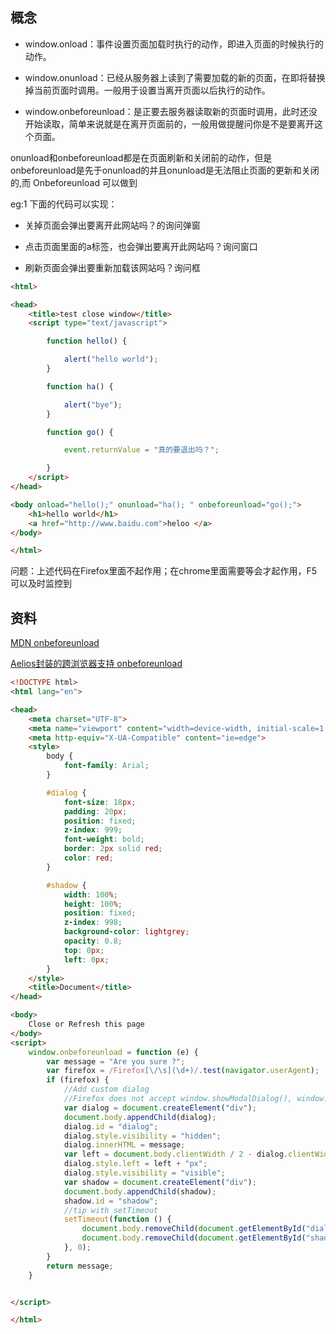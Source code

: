 ## 概念
- window.onload：事件设置页面加载时执行的动作，即进入页面的时候执行的动作。

- window.onunload：已经从服务器上读到了需要加载的新的页面，在即将替换掉当前页面时调用。一般用于设置当离开页面以后执行的动作。

- window.onbeforeunload：是正要去服务器读取新的页面时调用，此时还没开始读取，简单来说就是在离开页面前的，一般用做提醒问你是不是要离开这个页面。

onunload和onbeforeunload都是在页面刷新和关闭前的动作，但是onbeforeunload是先于onunload的并且onunload是无法阻止页面的更新和关闭的,而 Onbeforeunload 可以做到

eg:1
下面的代码可以实现：
- 关掉页面会弹出要离开此网站吗？的询问弹窗

- 点击页面里面的a标签，也会弹出要离开此网站吗？询问窗口

- 刷新页面会弹出要重新加载该网站吗？询问框

```html
<html>

<head>
    <title>test close window</title>
    <script type="text/javascript"> 

        function hello() {

            alert("hello world");
        }

        function ha() {

            alert("bye");
        }

        function go() {

            event.returnValue = "真的要退出吗？";

        } 
    </script>
</head>

<body onload="hello();" onunload="ha(); " onbeforeunload="go();">
    <h1>hello world</h1>
    <a href="http://www.baidu.com">heloo </a>
</body>

</html>
```

问题：上述代码在Firefox里面不起作用；在chrome里面需要等会才起作用，F5可以及时监控到


## 资料
[MDN onbeforeunload](https://developer.mozilla.org/zh-CN/docs/Web/API/Window/onbeforeunload)


[Aelios封装的跨浏览器支持 onbeforeunload](https://github.com/Aelios/crossbrowser-onbeforeunload)

```html
<!DOCTYPE html>
<html lang="en">

<head>
    <meta charset="UTF-8">
    <meta name="viewport" content="width=device-width, initial-scale=1.0">
    <meta http-equiv="X-UA-Compatible" content="ie=edge">
    <style>
        body {
            font-family: Arial;
        }

        #dialog {
            font-size: 18px;
            padding: 20px;
            position: fixed;
            z-index: 999;
            font-weight: bold;
            border: 2px solid red;
            color: red;
        }

        #shadow {
            width: 100%;
            height: 100%;
            position: fixed;
            z-index: 998;
            background-color: lightgrey;
            opacity: 0.8;
            top: 0px;
            left: 0px;
        }
    </style>
    <title>Document</title>
</head>

<body>
    Close or Refresh this page
</body>
<script>
    window.onbeforeunload = function (e) {
        var message = "Are you sure ?";
        var firefox = /Firefox[\/\s](\d+)/.test(navigator.userAgent);
        if (firefox) {
            //Add custom dialog
            //Firefox does not accept window.showModalDialog(), window.alert(), window.confirm(), and window.prompt() furthermore
            var dialog = document.createElement("div");
            document.body.appendChild(dialog);
            dialog.id = "dialog";
            dialog.style.visibility = "hidden";
            dialog.innerHTML = message;
            var left = document.body.clientWidth / 2 - dialog.clientWidth / 2;
            dialog.style.left = left + "px";
            dialog.style.visibility = "visible";
            var shadow = document.createElement("div");
            document.body.appendChild(shadow);
            shadow.id = "shadow";
            //tip with setTimeout
            setTimeout(function () {
                document.body.removeChild(document.getElementById("dialog"));
                document.body.removeChild(document.getElementById("shadow"));
            }, 0);
        }
        return message;
    }


</script>

</html>
```